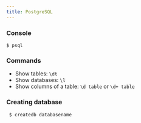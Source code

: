 ```yaml
---
title: PostgreSQL
---
```


### Console

    $ psql

### Commands

 * Show tables: `\dt`
 * Show databases: `\l`
 * Show columns of a table: `\d table` or `\d+ table`

### Creating database

     $ createdb databasename
